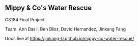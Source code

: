 ## Mippy & Co's Water Rescue

CS184 Final Project

Team: Ann Basil, Ben Bliss, David Hernandez, Jinkang Fang

Docs live at https://jinkang-0.github.io/mippy-co-water-rescue/

